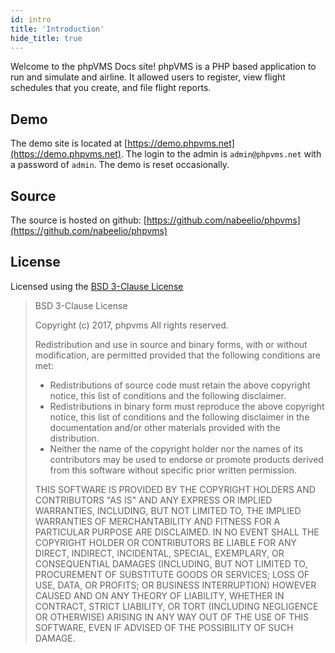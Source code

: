 ```yaml
---
id: intro
title: 'Introduction'
hide_title: true
---
```


Welcome to the phpVMS Docs site! phpVMS is a PHP based application to run and simulate and airline. It allowed users to register, view flight schedules that you create, and file flight reports.

## Demo

The demo site is located at [https://demo.phpvms.net](https://demo.phpvms.net). The login to the admin is `admin@phpvms.net` with a password of `admin`. The demo is reset occasionally.

## Source

The source is hosted on github: [https://github.com/nabeelio/phpvms](https://github.com/nabeelio/phpvms)

## License

Licensed using the [BSD 3-Clause License](https://opensource.org/licenses/BSD-3-Clause)

> BSD 3-Clause License
> 
> Copyright (c) 2017, phpvms
> All rights reserved.
> 
> Redistribution and use in source and binary forms, with or without
> modification, are permitted provided that the following conditions are met:
>
> * Redistributions of source code must retain the above copyright notice, this
>   list of conditions and the following disclaimer.
> * Redistributions in binary form must reproduce the above copyright notice,
>   this list of conditions and the following disclaimer in the documentation
>   and/or other materials provided with the distribution.
> * Neither the name of the copyright holder nor the names of its
>   contributors may be used to endorse or promote products derived from
>   this software without specific prior written permission.
>
> THIS SOFTWARE IS PROVIDED BY THE COPYRIGHT HOLDERS AND CONTRIBUTORS "AS IS"
> AND ANY EXPRESS OR IMPLIED WARRANTIES, INCLUDING, BUT NOT LIMITED TO, THE
> IMPLIED WARRANTIES OF MERCHANTABILITY AND FITNESS FOR A PARTICULAR PURPOSE ARE
> DISCLAIMED. IN NO EVENT SHALL THE COPYRIGHT HOLDER OR CONTRIBUTORS BE LIABLE
> FOR ANY DIRECT, INDIRECT, INCIDENTAL, SPECIAL, EXEMPLARY, OR CONSEQUENTIAL
> DAMAGES (INCLUDING, BUT NOT LIMITED TO, PROCUREMENT OF SUBSTITUTE GOODS OR
> SERVICES; LOSS OF USE, DATA, OR PROFITS; OR BUSINESS INTERRUPTION) HOWEVER
> CAUSED AND ON ANY THEORY OF LIABILITY, WHETHER IN CONTRACT, STRICT LIABILITY,
> OR TORT (INCLUDING NEGLIGENCE OR OTHERWISE) ARISING IN ANY WAY OUT OF THE USE
> OF THIS SOFTWARE, EVEN IF ADVISED OF THE POSSIBILITY OF SUCH DAMAGE.